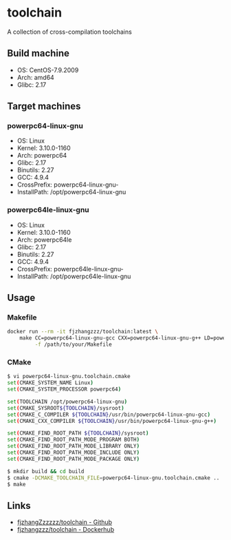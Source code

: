 # toolchain

A collection of cross-compilation toolchains

## Build machine

- OS: CentOS-7.9.2009
- Arch: amd64
- Glibc: 2.17

## Target machines

### powerpc64-linux-gnu

- OS: Linux
- Kernel: 3.10.0-1160
- Arch: powerpc64
- Glibc: 2.17
- Binutils: 2.27
- GCC: 4.9.4
- CrossPrefix: powerpc64-linux-gnu-
- InstallPath: /opt/powerpc64-linux-gnu

### powerpc64le-linux-gnu

- OS: Linux
- Kernel: 3.10.0-1160
- Arch: powerpc64le
- Glibc: 2.17
- Binutils: 2.27
- GCC: 4.9.4
- CrossPrefix: powerpc64le-linux-gnu-
- InstallPath: /opt/powerpc64le-linux-gnu

## Usage

### Makefile
```bash
docker run --rm -it fjzhangzzz/toolchain:latest \
    make CC=powerpc64-linux-gnu-gcc CXX=powerpc64-linux-gnu-g++ LD=powerpc64-linux-gnu-ld \
         -f /path/to/your/Makefile
```

### CMake
```bash
$ vi powerpc64-linux-gnu.toolchain.cmake
set(CMAKE_SYSTEM_NAME Linux)
set(CMAKE_SYSTEM_PROCESSOR powerpc64)

set(TOOLCHAIN /opt/powerpc64-linux-gnu)
set(CMAKE_SYSROOT${TOOLCHAIN}/sysroot)
set(CMAKE_C_COMPILER ${TOOLCHAIN}/usr/bin/powerpc64-linux-gnu-gcc)
set(CMAKE_CXX_COMPILER ${TOOLCHAIN}/usr/bin/powerpc64-linux-gnu-g++)

set(CMAKE_FIND_ROOT_PATH ${TOOLCHAIN}/sysroot)
set(CMAKE_FIND_ROOT_PATH_MODE_PROGRAM BOTH)
set(CMAKE_FIND_ROOT_PATH_MODE_LIBRARY ONLY)
set(CMAKE_FIND_ROOT_PATH_MODE_INCLUDE ONLY)
set(CMAKE_FIND_ROOT_PATH_MODE_PACKAGE ONLY)

$ mkdir build && cd build
$ cmake -DCMAKE_TOOLCHAIN_FILE=powerpc64-linux-gnu.toolchain.cmake ..
$ make
```

## Links

- [fjzhangZzzzzz/toolchain - Github](https://github.com/fjzhangZzzzzz/toolchain)
- [fjzhangzzz/toolchain - Dockerhub](https://hub.docker.com/r/fjzhangzzz/toolchain)
